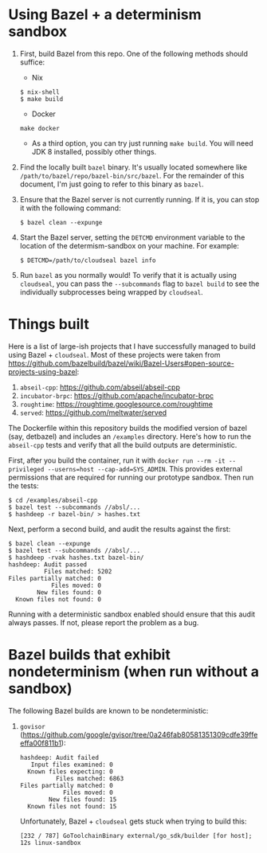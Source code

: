 # Using Bazel + a determinism sandbox

1. First, build Bazel from this repo. One of the following methods should suffice:

   * Nix

   ```
   $ nix-shell
   $ make build
   ```

   * Docker

   ```
   make docker
   ```

   * As a third option, you can try just running `make build`. You will need
     JDK 8 installed, possibly other things.

2. Find the locally built `bazel` binary. It's usually located somewhere like
   `/path/to/bazel/repo/bazel-bin/src/bazel`. For the remainder of this
   document, I'm just going to refer to this binary as `bazel`.

3. Ensure that the Bazel server is not currently running. If it is, you can
   stop it with the following command:

   ```
   $ bazel clean --expunge
   ```

4. Start the Bazel server, setting the `DETCMD` environment variable to the
   location of the determism-sandbox on your machine. For example:

   ```
   $ DETCMD=/path/to/cloudseal bazel info
   ```

5. Run `bazel` as you normally would! To verify that it is actually using
   `cloudseal`, you can pass the `--subcommands` flag to `bazel build` to
   see the individually subprocesses being wrapped by `cloudseal`.

# Things built

Here is a list of large-ish projects that I have successfully managed to build
using Bazel + `cloudseal`. Most of these projects were taken from
https://github.com/bazelbuild/bazel/wiki/Bazel-Users#open-source-projects-using-bazel:

1. `abseil-cpp`: https://github.com/abseil/abseil-cpp
2. `incubator-brpc`: https://github.com/apache/incubator-brpc
3. `roughtime`: https://roughtime.googlesource.com/roughtime
4. `served`: https://github.com/meltwater/served

The Dockerfile within this repository builds the modified version of
bazel (say, detbazel) and includes an `/examples` directory. Here's
how to run the `abseil-cpp` tests and verify that all the build
outputs are deterministic.

First, after you build the container, run it with
`docker run --rm -it --privileged --userns=host --cap-add=SYS_ADMIN`.  This provides external permissions that are required for running our prototype sandbox.  Then run the tests:

```
$ cd /examples/abseil-cpp
$ bazel test --subcommands //absl/...
$ hashdeep -r bazel-bin/ > hashes.txt
```

Next, perform a second build, and audit the results against the first:

```
$ bazel clean --expunge
$ bazel test --subcommands //absl/...
$ hashdeep -rvak hashes.txt bazel-bin/
hashdeep: Audit passed
          Files matched: 5202
Files partially matched: 0
            Files moved: 0
        New files found: 0
  Known files not found: 0
```

Running with a deterministic sandbox enabled should ensure that this
audit always passes.  If not, please report the problem as a bug.


# Bazel builds that exhibit nondeterminism (when run without a sandbox)

The following Bazel builds are known to be nondeterministic:

1. `govisor` (https://github.com/google/gvisor/tree/0a246fab80581351309cdfe39ffeeffa00f811b1):

   ```
   hashdeep: Audit failed
      Input files examined: 0
     Known files expecting: 0
             Files matched: 6863
   Files partially matched: 0
               Files moved: 0
           New files found: 15
     Known files not found: 15
   ```

   Unfortunately, Bazel + `cloudseal` gets stuck when trying to build this:

   ```
   [232 / 787] GoToolchainBinary external/go_sdk/builder [for host]; 12s linux-sandbox
   ```
